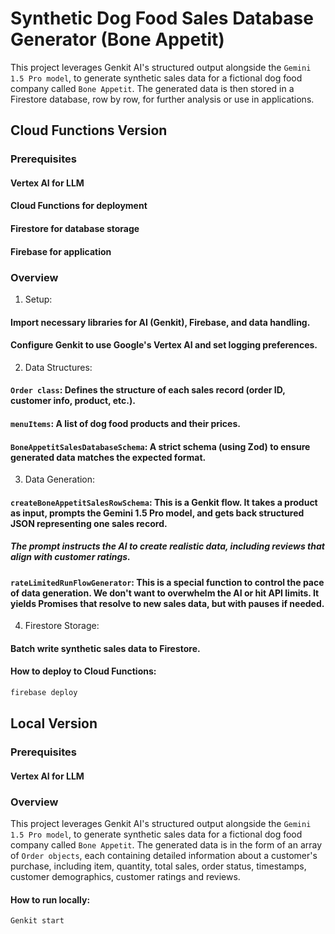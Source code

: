 # Synthetic Dog Food Sales Database Generator (Bone Appetit)

This project leverages Genkit AI's structured output alongside the `Gemini 1.5 Pro model`, to generate synthetic sales data for a fictional dog food company called `Bone Appetit`. The generated data is then stored in a Firestore database, row by row, for further analysis or use in applications.

## Cloud Functions Version

### Prerequisites
#### Vertex AI for LLM
#### Cloud Functions for deployment
#### Firestore for database storage
#### Firebase for application

### Overview

1. Setup:

#### Import necessary libraries for AI (Genkit), Firebase, and data handling.
#### Configure Genkit to use Google's Vertex AI and set logging preferences.

2. Data Structures:

#### `Order class`: Defines the structure of each sales record (order ID, customer info, product, etc.).
#### `menuItems`: A list of dog food products and their prices.
#### `BoneAppetitSalesDatabaseSchema`: A strict schema (using Zod) to ensure generated data matches the expected format.

3. Data Generation:

#### `createBoneAppetitSalesRowSchema`: This is a Genkit flow. It takes a product as input, prompts the Gemini 1.5 Pro model, and gets back structured JSON representing one sales record.
##### The prompt instructs the AI to create realistic data, including reviews that align with customer ratings.
#### `rateLimitedRunFlowGenerator`: This is a special function to control the pace of data generation. We don't want to overwhelm the AI or hit API limits. It yields Promises that resolve to new sales data, but with pauses if needed.

4. Firestore Storage:
#### Batch write synthetic sales data to Firestore. 

#### How to deploy to Cloud Functions:
```bash
firebase deploy
``` 

## Local Version

### Prerequisites
#### Vertex AI for LLM

### Overview
This project leverages Genkit AI's structured output alongside the `Gemini 1.5 Pro model`, to generate synthetic sales data for a fictional dog food company called `Bone Appetit`. The generated data is in the form of an array of `Order objects`, each containing detailed information about a customer's purchase, including item, quantity, total sales, order status, timestamps, customer demographics, customer ratings and reviews.

#### How to run locally:
```bash
Genkit start
``` 
